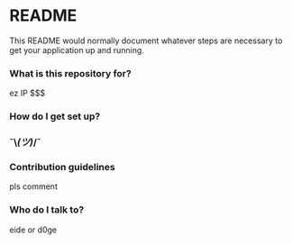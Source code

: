 # README #

This README would normally document whatever steps are necessary to get your application up and running.

### What is this repository for? ###

ez IP $$$

### How do I get set up? ###

### ¯\\_(ツ)_/¯ ###

### Contribution guidelines ###

pls comment

### Who do I talk to? ###

eide or d0ge